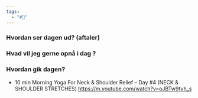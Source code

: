 ```yaml
---
tags:
  - "#📅"
---
```

### Hvordan ser dagen ud? (aftaler)


### Hvad vil jeg gerne opnå i dag ?


### Hvordan gik dagen?
- 10 min Morning Yoga For Neck & Shoulder Relief – Day #4 (NECK & SHOULDER STRETCHES)  https://m.youtube.com/watch?v=oJBTw9tvh_s